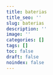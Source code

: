 ```yaml
---
title: baterias
title_seo: ''
slug: baterias
description: ''
image: ''
categories: []
tags: []
toc: false
draft: false
noindex: false
---
```

